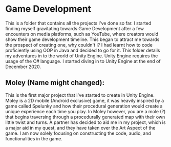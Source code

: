 # Game Development

This is a folder that contains all the projects I've done so far. I started finding myself gravitating towards Game Development after a few encounters on media platforms, such as YouTube, where creators would show their game development timeline. This began to attract me towards the prospect of creating one, why couldn't I? I had learnt how to code proficiently using OOP in Java and decided to go for it. This folder details my adventures in to the world of Unity Engine. Unity Engine requires the usage of the C# language. I started diving in to Unity Engine at the end of December 2020.

## Moley (Name might changed):
This is the first major project that I've started to create in Unity Engine. Moley is a 2D mobile (Android exclusive) game, it was heavily inspired by a game called Spelunky and how their procedural generation would create a unique experience each time you play. In Moley however, you are a mole (?) that begins traversing through a procedurally generated map with their own little twist and turns. A partner has decided to aid me in my project, which is a major aid in my quest, and they have taken over the Art Aspect of the game. I am now solely focusing on constructing the code, audio, and functionalities in the game.
